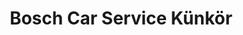 ---
title: "Bosch Car Service Künkör"
url: /haiger/bosch-car-service-kuenkoer/
shop: Autowerkstatt
---